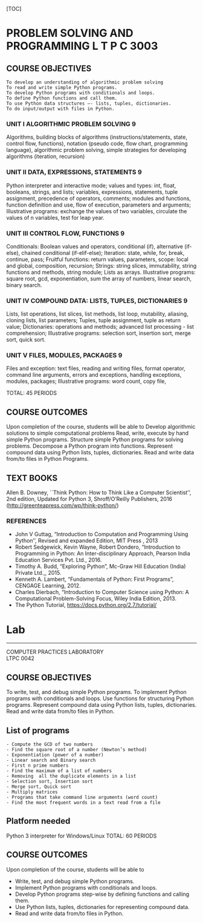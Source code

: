 
 [TOC]
 
# PROBLEM SOLVING AND PROGRAMMING              L T P C 3003

## COURSE OBJECTIVES
	To develop an understanding of algorithmic problem solving
	To read and write simple Python programs.
	To develop Python programs with conditionals and loops.
	To define Python functions and call them.
	To use Python data structures –- lists, tuples, dictionaries.
	To do input/output with files in Python.
 
### UNIT I                         ALGORITHMIC PROBLEM SOLVING                                                                    9
 Algorithms, building blocks of algorithms (instructions/statements, state, control flow, functions), notation (pseudo code, flow chart, programming language), algorithmic problem solving, simple strategies for developing algorithms (iteration, recursion)
 
### UNIT II            DATA, EXPRESSIONS, STATEMENTS                                                                  9
Python interpreter and interactive mode; values and types: int, float, booleans, strings, and lists; variables, expressions,  statements, tuple assignment, precedence of operators, comments; modules and functions, function definition and use, flow of execution, parameters and arguments;  Illustrative programs: exchange the values of two variables, circulate the values of n variables, test for leap year.
 
### UNIT III           CONTROL FLOW, FUNCTIONS                                                                               9
Conditionals: Boolean values and operators, conditional (if), alternative (if-else), chained conditional (if-elif-else); Iteration: state, while, for, break, continue, pass; Fruitful functions: return values, parameters, scope: local and global, composition, recursion; Strings:  string slices, immutability, string functions and methods, string module; Lists as arrays. Illustrative programs: square root, gcd, exponentiation, sum the array of numbers, linear search, binary search.
 
### UNIT IV           COMPOUND DATA: LISTS, TUPLES, DICTIONARIES                                          9
Lists, list operations, list slices, list methods, list loop, mutability, aliasing, cloning lists, list parameters; Tuples, tuple assignment, tuple as return value; Dictionaries: operations and methods; advanced list processing - list comprehension; Illustrative programs: selection sort, insertion sort, merge sort, quick sort.
 
### UNIT V            FILES, MODULES, PACKAGES                                                                              9
Files and exception: text files, reading and writing files, format operator, command line arguments,  errors and exceptions, handling exceptions, modules, packages; Illustrative programs: word count, copy file,

TOTAL: 45 PERIODS

## COURSE OUTCOMES
Upon completion of the course, students will be able to
Develop algorithmic solutions to simple computational problems
Read, write, execute by hand simple Python programs.
Structure simple Python programs for solving problems.
Decompose a Python program into functions.
Represent compound data using Python  lists, tuples, dictionaries.
Read and write data from/to files in Python Programs.
 
## TEXT BOOKS
Allen B. Downey, ``Think Python: How to Think Like a Computer Scientist’’,  2nd edition, Updated for Python 3, Shroff/O’Reilly Publishers, 2016  (http://greenteapress.com/wp/think-python/)
 
### REFERENCES

- John V Guttag, “Introduction to Computation and Programming Using Python’’, Revised and expanded Edition, MIT Press , 2013
- Robert Sedgewick, Kevin Wayne, Robert Dondero, “Introduction to Programming in Python: An Inter-disciplinary Approach, Pearson India Education Services Pvt. Ltd., 2016.
- Timothy A. Budd, “Exploring Python”, Mc-Graw Hill Education (India) Private Ltd.,, 2015.
- Kenneth A. Lambert,  “Fundamentals of Python: First Programs”, CENGAGE Learning, 2012.
- Charles Dierbach, “Introduction to Computer Science using Python: A Computational Problem-Solving Focus, Wiley India Edition, 2013.
- The Python Tutorial, https://docs.python.org/2.7/tutorial/     


# Lab

----

COMPUTER PRACTICES LABORATORY                            
 LTPC 0042

## COURSE OBJECTIVES
To write, test, and debug simple Python programs.
To implement Python programs with conditionals and loops.
Use functions for structuring Python programs.
Represent compound data using Python lists, tuples, dictionaries.
Read and write data from/to files in Python.
 
## List of programs

	- Compute the GCD of two numbers
	- Find the square root of a number (Newton’s method)
	- Exponentiation (power of a number)
	- Linear search and Binary search
	- First n prime numbers
	- Find the maximum of a list of numbers
	- Removing  all the duplicate elements in a list
	- Selection sort, Insertion sort
	- Merge sort, Quick sort
	- Multiply matrices
	- Programs that take command line arguments (word count)
	- Find the most frequent words in a text read from a file
	 
## Platform needed
Python 3 interpreter for Windows/Linux
TOTAL: 60 PERIODS

## COURSE OUTCOMES

Upon completion of the course, students will be able to

- Write, test, and debug simple Python programs.
- Implement Python programs with conditionals and loops.
- Develop Python programs step-wise by defining functions and calling them.
- Use Python lists, tuples, dictionaries for representing compound data.
- Read and write data from/to files in Python.

